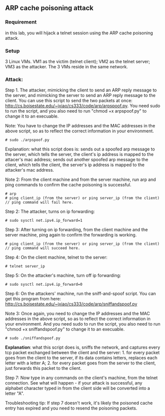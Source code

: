 ## ARP cache poisoning attack

### Requirement

in this lab, you will hijack a telnet session using the ARP cache poisoning attack.

### Setup

3 Linux VMs. VM1 as the victim (telnet client); VM2 as the telnet server; VM3 as the attacker. The 3 VMs reside in the same network.

### Attack: 

Step 1. The attacker, mimicking the client to send an ARP reply message to the server, and mimicking the server to send an ARP reply message to the client. You can use this script to send the two packets at once: http://cs.boisestate.edu/~jxiao/cs333/code/arp/arpspoof.py. You need sudo to run the script, and you also need to run "chmod +x arpspoof.py" to change it to an execuable.

Note: You have to change the IP addresses and the MAC addresses in the above script, so as to reflect the correct information in your environment.

```console
# sudo ./arpspoof.py
```

Explanation: what this script does is: sends out a spoofed arp message to the server, which tells the server, the client's ip address is mapped to the attacer's mac address; sends out another spoofed arp message to the client, which tells the client, the server's ip address is mapped to the attacker's mac address.

Note 2: From the client machine and from the server machine, run arp and ping commands to confirm the cache poisoning is successful.

```console
# arp
# ping client_ip (from the server) or ping server_ip (from the client) // ping command will fail here.
```

Step 2: The attacker, turns on ip forwarding:

```console
# sudo sysctl net.ipv4.ip_forward=1
```

Step 3: After turning on ip forwarding, from the client machine and the server machine, ping again to confirm the forwarding is working.

```console
# ping client_ip (from the server) or ping server_ip (from the client) // ping command will succeed here.
```

Step 4: On the client machine, telnet to the server:

```console
# telnet server_ip
```

Step 5: On the attacker's machine, turn off ip forwarding:

```console
# sudo sysctl net.ipv4.ip_forward=0
```

Step 6: On the attackers' machine, run the sniff-and-spoof script. You can get this program from here: http://cs.boisestate.edu/~jxiao/cs333/code/arp/sniffandspoof.py

Note 3: Once again, you need to change the IP addresses and the MAC addresses in the above script, so as to reflect the correct information in your environment. And you need sudo to run the script, you also need to run "chmod +x sniffandspoof.py" to change it to an execuable.

```console
# sudo ./sniffandspoof.py
```

**Explanation**: what this script does is, sniffs the network, and captures every tcp packet exchanged between the client and the server: 1. for every packet goes from the client to the server, if its data contains letters, replaces each letter with a letter A; 2. for every packet goes from the server to the client, just forwards this packet to the client.

Step 7: Now type in any commands on the client's machine, from the telnet connection. See what will happen - if your attack is successful, any alphabet character typed in from the client side will be converted into a letter "A".

Troubleshooting tip: If step 7 doesn't work, it's likely the poisoned cache entry has expired and you need to resend the poisoning packets.
